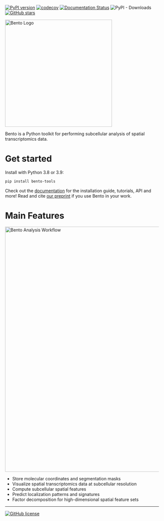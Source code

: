 [![PyPI version](https://badge.fury.io/py/bento-tools.svg)](https://badge.fury.io/py/bento-tools)
[![codecov](https://codecov.io/gh/ckmah/bento-tools/branch/master/graph/badge.svg?token=XVHDKNDCDT)](https://codecov.io/gh/ckmah/bento-tools)
[![Documentation Status](https://readthedocs.org/projects/bento-tools/badge/?version=latest)](https://bento-tools.readthedocs.io/en/latest/?badge=latest)
![PyPI - Downloads](https://img.shields.io/pypi/dm/bento-tools)
[![GitHub stars](https://badgen.net/github/stars/ckmah/bento-tools)](https://GitHub.com/Naereen/ckmah/bento-tools) 


<img src="docs/source/_static/bento-name.png" alt="Bento Logo" width=350>

Bento is a Python toolkit for performing subcellular analysis of spatial transcriptomics data.

# Get started
Install with Python 3.8 or 3.9:
```bash
pip install bento-tools
```

Check out the [documentation](https://bento-tools.readthedocs.io/en/latest/) for the installation guide, tutorials, API and more! Read and cite [our preprint](https://doi.org/10.1101/2022.06.10.495510) if you use Bento in your work.


# Main Features

<img src="docs/source/_static/tutorial_img/bento_workflow.png" alt="Bento Analysis Workflow" width=800>


- Store molecular coordinates and segmentation masks
- Visualize spatial transcriptomics data at subcellular resolution
- Compute subcellular spatial features
- Predict localization patterns and signatures
- Factor decomposition for high-dimensional spatial feature sets

---
[![GitHub license](https://img.shields.io/github/license/ckmah/bento-tools.svg)](https://github.com/ckmah/bento-tools/blob/master/LICENSE)
